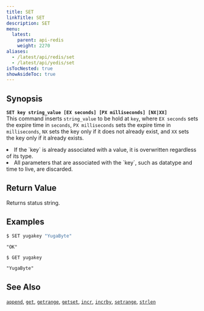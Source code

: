```yaml
---
title: SET
linkTitle: SET
description: SET
menu:
  latest:
    parent: api-redis
    weight: 2270
aliases:
  - /latest/api/redis/set
  - /latest/api/yedis/set
isTocNested: true
showAsideToc: true
---
```


## Synopsis
<b>`SET key string_value [EX seconds] [PX milliseconds] [NX|XX]`</b><br>
This command inserts `string_value` to be hold at `key`, where `EX seconds` sets the expire time in `seconds`, `PX milliseconds` sets the expire time in `milliseconds`, `NX` sets the key only if it does not already exist, and `XX` sets the key only if it already exists.

<li>If the `key` is already associated with a value, it is overwritten regardless of its type.</li>
<li>All parameters that are associated with the `key`, such as datatype and time to live, are discarded.</li>

## Return Value
Returns status string.

## Examples

```sh
$ SET yugakey "YugaByte"
```

```
"OK"
```

```sh
$ GET yugakey
```

```
"YugaByte"
```

## See Also
[`append`](../append/), [`get`](../get/), [`getrange`](../getrange/), [`getset`](../getset/), [`incr`](../incr/), [`incrby`](../incrby/), [`setrange`](../setrange/), [`strlen`](../strlen/)
